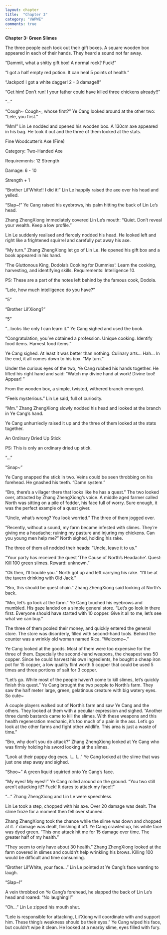 ```yaml
---
layout: chapter
title:  "Chapter 3"
category: "VWPWE"
comments: true
---
```


**Chapter 3: Green Slimes**

The three people each took out their gift boxes. A square wooden box appeared in each of their hands. They heard a sound not far away.

“Dammit, what a shitty gift box! A normal rock? Fuck!”

“I got a half empty red potion. It can heal 5 points of health.”

“Jackpot! I got a white dagger! 2 - 3 damage!!”

“Get him! Don’t run! I your father could have killed three chickens already!!”

“...”

“Cough~ Cough~, whose first?” Ye Cang looked around at the other two: “Lele, you first.”

“Mm!” Lin Le nodded and opened his wooden box. A 130cm axe appeared in his bag. He took it out and the three of them looked at the stats.

Fine Woodcutter’s Axe (Fine)

Category: Two-Handed Axe

Requirements: 12 Strength

Damage: 6 - 10

Strength + 1

“Brother Lil’White!! I did it!” Lin Le happily raised the axe over his head and yelled.

“Slap~!” Ye Cang raised his eyebrows, his palm hitting the back of Lin Le’s head.

Zhang ZhengXiong immediately covered Lin Le’s mouth: “Quiet. Don’t reveal your wealth. Keep a low profile.”

Lin Le suddenly realised and fiercely nodded his head. He looked left and right like a frightened squirrel and carefully put away his axe.

“My turn.” Zhang ZhengXiong let go of Lin Le. He opened his gift box and a book appeared in his hand.

‘The Gluttonous King, Dodola’s Cooking for Dummies’: Learn the cooking, harvesting, and identifying skills. Requirements: Intelligence 10.

PS: These are a part of the notes left behind by the famous cook, Dodola.

“Lele, how much intelligence do you have?”

“5”

“Brother Lil’Xiong?”

“5”

“...looks like only I can learn it.” Ye Cang sighed and used the book.

“Congratulation, you’ve obtained a profession. Unique cooking. Identify food items. Harvest food items.”

Ye Cang sighed. At least it was better than nothing. Culinary arts... Hah... In the end, it all comes down to his box. “My turn.”

Under the curious eyes of the two, Ye Cang rubbed his hands together. He lifted his right hand and said: “Watch my divine hand at work! Divine tool! Appear! ”

From the wooden box, a simple, twisted, withered branch emerged.

“Feels mysterious.” Lin Le said, full of curiosity.

“Mm.” Zhang ZhengXiong slowly nodded his head and looked at the branch in Ye Cang’s hand.

Ye Cang unhurriedly raised it up and the three of them looked at the stats together. 

An Ordinary Dried Up Stick

PS: This is only an ordinary dried up stick.

“...”

“Snap~”

Ye Cang snapped the stick in two. Veins could be seen throbbing on his forehead. He gnashed his teeth. “Damn system.”

“Bro, there’s a villager there that looks like he has a quest.” The two looked over, attracted by Zhang ZhengXiong’s voice. A middle aged farmer called North was sitting on a pile of fodder, his face full of worry. Sure enough, it was the perfect example of a quest giver.

“Uncle, what’s wrong? You look worried.” The three of them jogged over.

“Recently, without a sound, my farm became infested with slimes. They’re giving me a headache; ruining my pasture and injuring my chickens. Can you young men help me?” North sighed, holding his rake.

The three of them all nodded their heads: “Uncle, leave it to us.”

“Your party has received the quest ‘The Cause of North’s Headache’. Quest: Kill 100 green slimes. Reward: unknown.”

“Ok then, I’ll trouble you.” North got up and left carrying his rake. “I’ll be at the tavern drinking with Old Jack.”

“Bro, this should be quest chain.” Zhang ZhengXiong said looking at North’s back.

“Mm, let’s go look at the farm.” Ye Cang touched his eyebrows and mumbled. His gaze landed on a simple general store. “Let’s go look in there first. Everyone should have started with 10 copper. Give it all to me, let’s see what we can buy.”

The three of them pooled their money, and quickly entered the general store. The store was disorderly, filled with second-hand tools. Behind the counter was a wrinkly old woman named Rica. “Welcome~.”

Ye Cang looked at the goods. Most of them were too expensive for the three of them. Especially the second-hand weapons, the cheapest was 50 copper. Since he could harvest his own ingredients, he bought a cheap iron pot for 15 copper, a low quality flint worth 5 copper that could be used 5 times and three portions of salt for 3 copper.

“Let’s go. While most of the people haven’t come to kill slimes, let’s quickly finish this quest.” Ye Cang brought the two people to North’s farm. They saw the half meter large, green, gelatinous creature with big watery eyes. So cute~ 

A couple players walked out of North’s farm and saw Ye Cang and the others. They looked at them with a peculiar expression and sighed. “Another three dumb bastards came to kill the slimes. With these weapons and this health regeneration mechanic, it’s too much of a pain in the ass. Let’s go look at the other farms and fight other wildlife. This area is just a waste of time.”

“Bro, why don’t you do attack?” Zhang ZhengXiong looked at Ye Cang who was firmly holding his sword looking at the slimes.

“Look at their puppy dog eyes. I... I...”  Ye Cang looked at the slime that was just one step away and sighed.

“Shoo~” A green liquid squirted onto Ye Cang’s face.

“My eyes! My eyes!!” Ye Cang rolled around on the ground. “You two still aren’t attacking it!? Fuck! It dares to attack my face!!”

“...” Zhang ZhengXiong and Lin Le were speechless.

Lin Le took a step, chopped with his axe. Over 20 damage was dealt. The slime froze for a moment then fell over stunned.

Zhang ZhengXiong took the chance while the slime was down and chopped at it. 7 damage was dealt, finishing it off. Ye Cang crawled up, his white face was dyed green. “This one attack hit me for 15 damage over time. The greater half of my health.”

“They seem to only have about 30 health.” Zhang ZhengXiong looked at the farm covered in slimes and couldn’t help wrinkling his brows. Killing 100 would be difficult and time consuming.

“Brother Lil’White, your face...” Lin Le pointed at Ye Cang’s face wanting to laugh.

“Slap~!”

A vein throbbed on Ye Cang’s forehead, he slapped the back of Lin Le’s head and roared: “No laughing!!”

“Oh...” Lin Le zipped his mouth shut.

“Lele is responsible for attacking, Lil’Xiong will coordinate with and support him. These thing’s weakness should be their eyes.” Ye Cang wiped his face, but couldn’t wipe it clean. He looked at a nearby slime, eyes filled with fury.